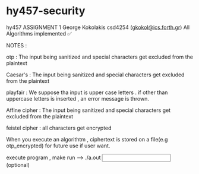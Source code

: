 # hy457-security
hy457 ASSIGNMENT 1
George Kokolakis csd4254 (gkokol@ics.forth.gr)
All Algorithms implemented ✅

NOTES :

otp : The input being sanitized and special characters get excluded from the plaintext

Caesar's : The input being sanitized and special characters get excluded from the plaintext

playfair : We suppose tha input is upper case letters . if other than uppercase letters is inserted , an error message is thrown.

Affine cipher : The input being sanitized and special characters get excluded from the plaintext


feistel  cipher : all characters get encrypted

When you execute an algorithtm , ciphertext is stored on a file(e.g otp_encrypted) for future use if user want.

execute program , make run --> ./a.out <input file> (optional)